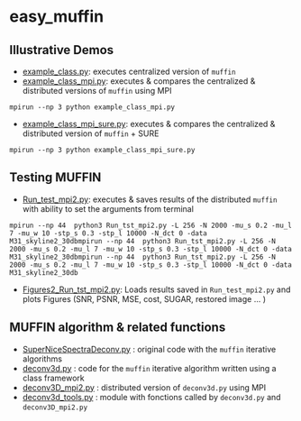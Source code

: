 # easy_muffin

## Illustrative Demos
- [example_class.py](easy_muffin_py/example_class.py): executes centralized version of  `muffin`
- [example_class_mpi.py](easy_muffin_py/example_class_mpi.py): executes & compares the centralized & distributed versions of `muffin` using MPI
```
mpirun --np 3 python example_class_mpi.py
```
- [example_class_mpi_sure.py](easy_muffin_py/example_class_mpi_sure.py): executes & compares the centralized & distributed version of `muffin` + SURE 
```
mpirun --np 3 python example_class_mpi_sure.py
```

## Testing MUFFIN
- [Run_test_mpi2.py](easy_muffin_py/Run_test_mpi2.py): executes & saves results of the distributed `muffin` with ability to set the arguments from terminal
``` 
mpirun --np 44  python3 Run_tst_mpi2.py -L 256 -N 2000 -mu_s 0.2 -mu_l 7 -mu_w 10 -stp_s 0.3 -stp_l 10000 -N_dct 0 -data M31_skyline2_30dbmpirun --np 44  python3 Run_tst_mpi2.py -L 256 -N 2000 -mu_s 0.2 -mu_l 7 -mu_w 10 -stp_s 0.3 -stp_l 10000 -N_dct 0 -data M31_skyline2_30dbmpirun --np 44  python3 Run_tst_mpi2.py -L 256 -N 2000 -mu_s 0.2 -mu_l 7 -mu_w 10 -stp_s 0.3 -stp_l 10000 -N_dct 0 -data M31_skyline2_30db
```
- [Figures2_Run_tst_mpi2.py](Run_test_mpi2.py/Figures2_Run_tst_mpi2.py): Loads results saved in `Run_test_mpi2.py` and plots  Figures (SNR, PSNR, MSE, cost, SUGAR, restored image ... )

## MUFFIN algorithm & related functions 
- [SuperNiceSpectraDeconv.py](easy_muffin_py/SuperNiceSpectraDeconv.py) : original code with the `muffin` iterative algorithms
- [deconv3d.py](easy_muffin_py/deconv3d.py)  : code for the `muffin` iterative algorithm written using a class framework
- [deconv3D_mpi2.py](easy_muffin_py/deconv3D_mpi2.py)  : distributed version of `deconv3d.py` using MPI
- [deconv3d_tools.py](easy_muffin_py/deconv3d_tools.py)  : module with fonctions called by `deconv3d.py` and `deconv3D_mpi2.py`
